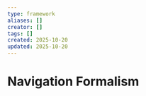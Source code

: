 ```yaml
---
type: framework
aliases: []
creator: []
tags: []
created: 2025-10-20
updated: 2025-10-20
---
```


# Navigation Formalism



